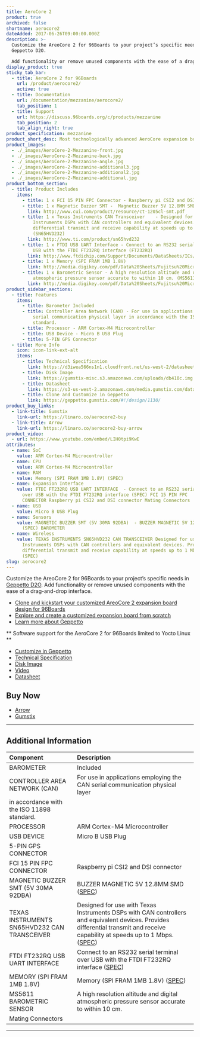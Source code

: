 ```yaml
---
title: AeroCore 2
product: true
archived: false
shortname: aerocore2
dateAdded: 2017-06-26T09:00:00.000Z
description: >-
  Customize the AreoCore 2 for 96Boards to your project’s specific needs in
  Geppetto D2O.

  Add functionality or remove unused components with the ease of a drag-and-drop interface.
display_product: true
sticky_tab_bar:
  - title: AeroCore 2 for 96Boards
    url: /product/aerocore2/
    active: true
  - title: Documentation
    url: /documentation/mezzanine/aerocore2/
    tab_position: 1
  - title: Support
    url: https://discuss.96boards.org/c/products/mezzanine
    tab_position: 2
    tab_align_right: true
product_specification: mezzanine
product_short_desc: Most technologically advanced AeroCore expansion board with LTE support
product_images:
  - ./_images/AeroCore-2-Mezzanine-front.jpg
  - ./_images/AeroCore-2-Mezzanine-back.jpg
  - ./_images/AeroCore-2-Mezzanine-angle.jpg
  - ./_images/AeroCore-2-Mezzanine-additional3.jpg
  - ./_images/AeroCore-2-Mezzanine-additional2.jpg
  - ./_images/AeroCore-2-Mezzanine-additional.jpg
product_bottom_section:
  - title: Product Includes
    items:
      - title: 1 x FCI 15 PIN FPC Connector - Raspberry pi CSI2 and DSI connector
      - title: 1 x Magnetic Buzzer SMT -  Magnetic Buzzer 5V 12.8MM SMD (5V 30MA 92DBA)
        link: http://www.cui.com/product/resource/ct-1205cl-smt.pdf
      - title: 1 x Texas Instruments CAN Transceiver	- Designed for use with Texas
          Instruments DSPs with CAN controllers and equivalent devices. Provides
          differential transmit and receive capability at speeds up to 1 Mbps
          (SN65HVD232)
        link: http://www.ti.com/product/sn65hvd232
      - title: 1 x FTDI USB UART Interface - Connect to an RS232 serial terminal over
          USB with the FTDI FT232RQ interface (FT232RQ)
        link: http://www.ftdichip.com/Support/Documents/DataSheets/ICs/DS_FT232R.pdf
      - title: 1 x Memory (SPI FRAM 1MB 1.8V)
        link: http://media.digikey.com/pdf/Data%20Sheets/Fujitsu%20Microelectronics%20America/MB85RS1MT.pdf
      - title: 1 x Barometric Sensor - A high resolution altitude and digital
          atmospheric pressure sensor accurate to within 10 cm. (MS5611)
        link: http://media.digikey.com/pdf/Data%20Sheets/Fujitsu%20Microelectronics%20America/MB85RS1MT.pdf
product_sidebar_sections:
  - title: Features
    items:
      - title: Barometer Included
      - title: Controller Area Network (CAN) - For use in applications employing the CAN
          serial communication physical layer in accordance with the ISO 11898
          standard.
      - title: Processor - ARM Cortex-M4 Microcontroller
      - title: USB Device - Micro B USB Plug
      - title: 5-PIN GPS Connector
  - title: More Info
    icon: icon-link-ext-alt
    items:
      - title: Technical Specification
        link: https://d3iwea566ns1n1.cloudfront.net/us-west-2/datasheets/geppetto/855bc28811a023824742294171238a8175770196.pdf
      - title: Disk Image
        link: https://gumstix-misc.s3.amazonaws.com/uploads/db410c.img.xz
      - title: Datasheet
        link: https://s3-us-west-2.amazonaws.com/media.gumstix.com/datasheets/PKG900000000351.pdf
      - title: Clone and Customize in Geppetto
        link: https://geppetto.gumstix.com/#!/design/1130/
product_buy_links:
  - link-title: Gumstix
    link-url: https://linaro.co/aerocore2-buy
  - link-title: Arrow
    link-url: https://linaro.co/aerocore2-buy-arrow
product_video:
  - url: https://www.youtube.com/embed/LIH0tpi9KwE
attributes:
  - name: SoC
    value: ARM Cortex-M4 Microcontroller
  - name: CPU
    value: ARM Cortex-M4 Microcontroller
  - name: RAM
    value: Memory (SPI FRAM 1MB 1.8V) (SPEC)
  - name: Expansion Interface
    value: FTDI FT232RQ USB UART INTERFACE	- Connect to an RS232 serial terminal
      over USB with the FTDI FT232RQ interface (SPEC) FCI 15 PIN FPC
      CONNECTOR	Raspberry pi CSI2 and DSI connector Mating Connectors
  - name: USB
    value: Micro B USB Plug
  - name: Sensors
    value: MAGNETIC BUZZER SMT (5V 30MA 92DBA)	- BUZZER MAGNETIC 5V 12.8MM SMD
      (SPEC) BAROMETER
  - name: Wireless
    value: TEXAS INSTRUMENTS SN65HVD232 CAN TRANSCEIVER	Designed for use with Texas
      Instruments DSPs with CAN controllers and equivalent devices. Provides
      differential transmit and receive capability at speeds up to 1 Mbps.
      (SPEC)
slug: aerocore2
---
```

Customize the AreoCore 2 for 96Boards to your project’s specific needs in [Geppetto D2O](https://geppetto.gumstix.com). Add functionality or remove unused components with the ease of a drag-and-drop interface.

- [Clone and kickstart your customized AreoCore 2 expansion board design for 96Boards](https://geppetto.gumstix.com/#!/design/1130/)
- [Explore and create a customized expansion board from scratch](https://geppetto.gumstix.com/)
- [Learn more about Geppetto](https://geppetto.gumstix.com)

** Software support for the AeroCore 2 for 96Boards limited to Yocto Linux **

- [Customize in Geppetto](https://geppetto.gumstix.com/#!/design/1130/)
- [Technical Specification](https://d3iwea566ns1n1.cloudfront.net/us-west-2/datasheets/geppetto/855bc28811a023824742294171238a8175770196.pdf)
- [Disk Image](https://gumstix-misc.s3.amazonaws.com/uploads/db410c.img.xz)
- [Video](https://youtu.be/LIH0tpi9KwE)
- [Datasheet](https://s3-us-west-2.amazonaws.com/media.gumstix.com/datasheets/PKG900000000351.pdf)


## Buy Now

- [Arrow](http://link.linaro.org/aerocore2-buy-arrow)
- [Gumstix](http://link.linaro.org/aerocore2-buy)

***

## Additional Information



|   Component                                       |   Description                                                                                    |
|:--------------------------------------------------|:-------------------------------------------------------------------------------------------------|
|  BAROMETER                                        | Included                                                                                         |
|  CONTROLLER AREA NETWORK (CAN)                    | For use in applications employing the CAN serial communication physical layer
in accordance with the ISO 11898 standard.  |
|  PROCESSOR                                        | ARM Cortex-M4 Microcontroller                                                                    |
|  USB DEVICE                                       | Micro B USB Plug                                                                                 |
|  5-PIN GPS CONNECTOR                              |                                                                                                  |
|  FCI 15 PIN FPC CONNECTOR                         | Raspberry pi CSI2 and DSI connector                                                              |
|  MAGNETIC BUZZER SMT (5V 30MA 92DBA)              | BUZZER MAGNETIC 5V 12.8MM SMD ([SPEC](http://www.cui.com/product/resource/ct-1205cl-smt.pdf))    |
|  TEXAS INSTRUMENTS SN65HVD232 CAN TRANSCEIVER     | Designed for use with Texas Instruments DSPs with CAN controllers and equivalent devices. Provides differential transmit and receive capability at speeds up to 1 Mbps. ([SPEC](http://www.ti.com/product/sn65hvd232))                                |
|  FTDI FT232RQ USB UART INTERFACE                  | Connect to an RS232 serial terminal over USB with the FTDI FT232RQ interface ([SPEC](http://www.ftdichip.com/Support/Documents/DataSheets/ICs/DS_FT232R.pdf))                                                                                  |
|  MEMORY (SPI FRAM 1MB 1.8V)                       | Memory (SPI FRAM 1MB 1.8V) ([SPEC](http://media.digikey.com/pdf/Data%20Sheets/Fujitsu%20Microelectronics%20America/MB85RS1MT.pdf))                                                                                               |
|  MS5611 BAROMETRIC SENSOR                         | A high resolution altitude and digital atmospheric pressure sensor accurate to within 10 cm.     |
|  Mating Connectors                                |                                                                                                  |




***
